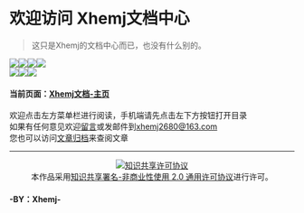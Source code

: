 # 欢迎访问 **Xhemj文档中心**

> 这只是Xhemj的文档中心而已，也没有什么别的。

![](https://img.shields.io/github/commit-activity/y/xhemj/books?style=flat-square)![](https://img.shields.io/github/last-commit/xhemj/books?style=flat-square)![](https://img.shields.io/github/languages/count/xhemj/books?style=flat-square)![](https://img.shields.io/github/languages/top/xhemj/books?style=flat-square)</br>
![](https://img.shields.io/github/stars/xhemj/books?style=flat-square)![](https://img.shields.io/github/forks/xhemj/books?style=flat-square)![](https://img.shields.io/github/watchers/xhemj/books?style=flat-square)

#### 当前页面：[Xhemj文档-主页](/)
欢迎点击左方菜单栏进行阅读，手机端请先点击左下方按钮打开目录</br>
如果有任何意见欢迎[留言](https://github.com/xhemj/books/issues/new)或发邮件到[xhemj2680@163.com](mailto:xhemj2680@163.com)</br>
您也可以访问[文章归档](/p/sitemap)来查阅文章</br>
***


<center><a rel="license" href="http://creativecommons.org/licenses/by-nc/2.0/"><img alt="知识共享许可协议" style="border-width:0" src="https://i.creativecommons.org/l/by-nc/2.0/88x31.png" /></a><br />本作品采用<a rel="license" href="http://creativecommons.org/licenses/by-nc/2.0/">知识共享署名-非商业性使用 2.0 通用许可协议</a>进行许可。</center>


#### -BY：Xhemj-
